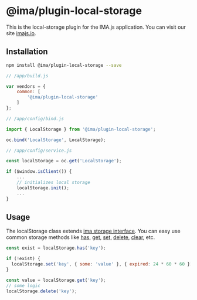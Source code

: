 # @ima/plugin-local-storage

This is the local-storage plugin for the IMA.js application.
You can visit our site [imajs.io](https://imajs.io).

## Installation

```bash
npm install @ima/plugin-local-storage --save
```

```javascript
// /app/build.js

var vendors = {
	common: [
        '@ima/plugin-local-storage'
	]
};
```
```javascript
// /app/config/bind.js

import { LocalStorage } from '@ima/plugin-local-storage';

oc.bind('LocalStorage', LocalStorage);
```
```javascript
// /app/config/service.js

const localStorage = oc.get('LocalStorage');

if ($window.isClient()) {
	...
	// initializes local storage
	localStorage.init();
	...
}
```

## Usage

The localStorage class extends [ima storage interface](https://github.com/seznam/IMA.js-core/blob/master/storage/Storage.js). You can easy use common storage methods like [has](https://github.com/seznam/IMA.js-core/blob/master/storage/Storage.js#L28), [get](https://github.com/seznam/IMA.js-core/blob/master/storage/Storage.js#L40), [set](https://github.com/seznam/IMA.js-core/blob/master/storage/Storage.js#L50), [delete](https://github.com/seznam/IMA.js-core/blob/master/storage/Storage.js#L58), [clear](https://github.com/seznam/IMA.js-core/blob/master/storage/Storage.js#L65), etc.

```javascript
const exist = localStorage.has('key');

if (!exist) {
  localStorage.set('key', { some: 'value' }, { expired: 24 * 60 * 60 });
}

const value = localStorage.get('key');
// some logic
localStorage.delete('key');
```
